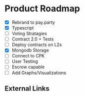 # Product Roadmap

- [x] Rebrand to pay.party
- [x] Typescript
- [ ] Voting Stratagies
- [ ] Contract 2.0 + Tests
- [ ] Deploy contracts on L2s
- [x] Mongodb Storage
- [ ] Connect to CPK
- [ ] User Testing
- [ ] Escrow capable
- [ ] Add Graphs/Visualizations

## External Links
